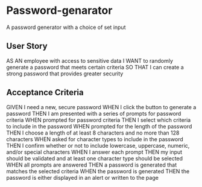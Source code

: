 # Password-genarator
A  password generator with a choice of set input 
## User Story
AS AN employee with access to sensitive data
I WANT to randomly generate a password that meets certain criteria
SO THAT I can create a strong password that provides greater security
## Acceptance Criteria
GIVEN I need a new, secure password
WHEN I click the button to generate a password
THEN I am presented with a series of prompts for password criteria
WHEN prompted for password criteria
THEN I select which criteria to include in the password
WHEN prompted for the length of the password
THEN I choose a length of at least 8 characters and no more than 128 characters
WHEN asked for character types to include in the password
THEN I confirm whether or not to include lowercase, uppercase, numeric, and/or special characters
WHEN I answer each prompt
THEN my input should be validated and at least one character type should be selected
WHEN all prompts are answered
THEN a password is generated that matches the selected criteria
WHEN the password is generated
THEN the password is either displayed in an alert or written to the page
<!-- #   P a s s w o r d - G e n e r a t o r 
 
 # Password-Generator
# Password-Generator-v2
# Password-Gen-v3 -->
